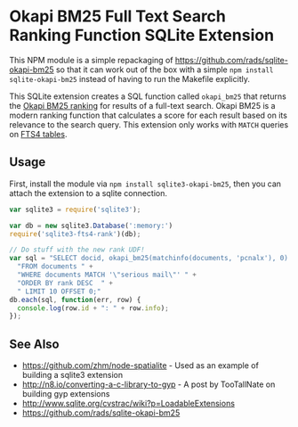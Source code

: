 # Okapi BM25 Full Text Search Ranking Function SQLite Extension

This NPM module is a simple repackaging of <https://github.com/rads/sqlite-okapi-bm25> so that it can work out of the box with a simple `npm install sqlite-okapi-bm25` instead of having to run the Makefile explicitly.

This SQLite extension creates a SQL function called `okapi_bm25` that returns the [Okapi BM25 ranking][o] for results of a full-text search. Okapi BM25 is a modern ranking function that calculates a score for each result based on its relevance to the search query. This extension only works with `MATCH` queries on [FTS4 tables][f].

[o]: https://en.wikipedia.org/wiki/Okapi_BM25
[f]: https://www.sqlite.org/fts3.html

## Usage

First, install the module via `npm install sqlite3-okapi-bm25`, then you can attach the extension to a sqlite connection.

```js
var sqlite3 = require('sqlite3');

var db = new sqlite3.Database(':memory:')
require('sqlite3-fts4-rank')(db);

// Do stuff with the new rank UDF!
var sql = "SELECT docid, okapi_bm25(matchinfo(documents, 'pcnalx'), 0) AS rank " +
  "FROM documents " +
  "WHERE documents MATCH '\"serious mail\"' " +
  "ORDER BY rank DESC  " +
  " LIMIT 10 OFFSET 0;"
db.each(sql, function(err, row) {
  console.log(row.id + ": " + row.info);
});
```

## See Also

  * <https://github.com/zhm/node-spatialite> - Used as an example of building a sqlite3 extension
  * <http://n8.io/converting-a-c-library-to-gyp> - A post by TooTallNate on building gyp extensions
  * <http://www.sqlite.org/cvstrac/wiki?p=LoadableExtensions>
  * <https://github.com/rads/sqlite-okapi-bm25>
